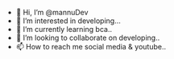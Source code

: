 - 👋 Hi, I’m @mannuDev
- 👀 I’m interested in developing...
- 🌱 I’m currently learning bca..
- 💞️ I’m looking to collaborate on developing..
- 📫 How to reach me social media & youtube..

<!---
mannuDev/mannuDev is a ✨ special ✨ repository because its `README.md` (this file) appears on your GitHub profile.
You can click the Preview link to take a look at your changes.
--->
